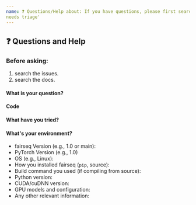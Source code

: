 ```yaml
---
name: ❓ Questions/Help about: If you have questions, please first search existing issues and docs labels: 'question,
needs triage'
---
```


## ❓ Questions and Help

### Before asking:

1. search the issues.
2. search the docs.

<!-- If you still can't find what you need: -->

#### What is your question?

#### Code

<!-- Please paste a code snippet if your question requires it! -->

#### What have you tried?

#### What's your environment?

- fairseq Version (e.g., 1.0 or main):
- PyTorch Version (e.g., 1.0)
- OS (e.g., Linux):
- How you installed fairseq (`pip`, source):
- Build command you used (if compiling from source):
- Python version:
- CUDA/cuDNN version:
- GPU models and configuration:
- Any other relevant information:
